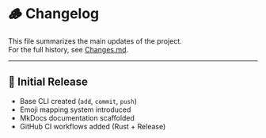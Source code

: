 # 🪵 Changelog

This file summarizes the main updates of the project.  
For the full history, see [Changes.md](../Changes.md).

---

## 🧱 Initial Release
- Base CLI created (`add`, `commit`, `push`)
- Emoji mapping system introduced
- MkDocs documentation scaffolded
- GitHub CI workflows added (Rust + Release)
